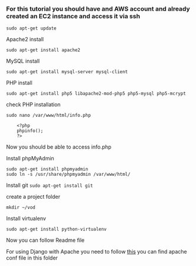 ### For this tutorial you should have and AWS account and already created an EC2 instance and access it via ssh

```sudo apt-get update```

Apache2 install

```sudo apt-get install apache2```

MySQL install

```sudo apt-get install mysql-server mysql-client```

PHP install

```sudo apt-get install php5 libapache2-mod-php5 php5-mysql php5-mcrypt```

check PHP installation

```sudo nano /var/www/html/info.php```
```
	<?php
	phpinfo();
	?>
```

Now you should be able to access info.php

Install phpMyAdmin

```
sudo apt-get install phpmyadmin
sudo ln -s /usr/share/phpmyadmin /var/www/html/
```

Install git
```sudo apt-get install git```

create a project folder

```mkdir ~/vod```

Install virtualenv

```sudo apt-get install python-virtualenv```

Now you can follow Readme file

For using Django with Apache you need to follow [this](https://docs.djangoproject.com/en/1.9/howto/deployment/wsgi/modwsgi/) you can find apache conf file in this folder